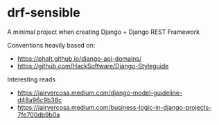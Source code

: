 # drf-sensible

A minimal project when creating Django + Django REST Framework

Conventions heavily based on:

* https://phalt.github.io/django-api-domains/
* https://github.com/HackSoftware/Django-Styleguide



Interesting reads

* https://jairvercosa.medium.com/django-model-guideline-d48a96c9b38c
* https://jairvercosa.medium.com/business-logic-in-django-projects-7fe700db9b0a
